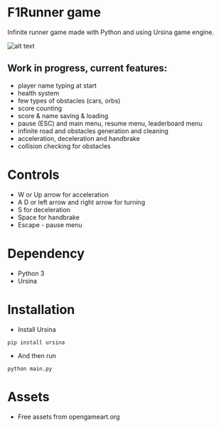 # F1Runner game

Infinite runner game made with Python and using Ursina game engine.

![alt text](https://i.imgur.com/8w4fZFK.png)

## Work in progress, current features:

* player name typing at start
* health system
* few types of obstacles (cars, orbs) 
* score counting
* score & name saving & loading
* pause (ESC) and main menu, resume menu, leaderboard menu
* infinite road and obstacles generation and cleaning
* acceleration, deceleration and handbrake
* collision checking for obstacles

# Controls

* W or Up arrow for acceleration
* A D or left arrow and right arrow for turning
* S for deceleration
* Space for handbrake
* Escape - pause menu


# Dependency

* Python 3
* Ursina

# Installation

* Install Ursina

```
pip install ursina 
```

* And then run

```
python main.py
```


# Assets

* Free assets from opengameart.org


